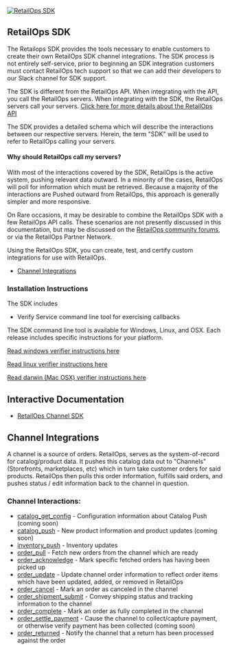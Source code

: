 [![RetailOps SDK](http://cdn2.hubspot.net/hubfs/530512/Image/logo.png)](http://retailops.com)

## RetailOps SDK

The Retailops SDK provides the tools necessary to enable customers to create their own RetailOps SDK channel integrations. The SDK process is not entirely self-service, prior to beginning an SDK integration customers must contact RetailOps tech support so that we can add their developers to our Slack channel for SDK support. 

The SDK is different from the RetailOps API. When integrating with the API, you call the RetailOps servers.
When integrating with the SDK, the RetailOps servers call your servers. [Click here for more details about the RetailOps API](http://help.retailops.com/hc/en-us/articles/206283535-Getting-Started-with-the-RetailOps-API)

The SDK provides a detailed schema which will describe the interactions between our respective servers.
Herein, the term "SDK" will be used to refer to RetailOps calling your servers.

#### Why should RetailOps call my servers?

With most of the interactions covered by the SDK, RetailOps is the active system, pushing relevant data outward.
In a minority of the cases, RetailOps will poll for information which must be retrieved. Because a majority of the interactions are Pushed outward from RetailOps, this approach is generally simpler and more responsive.

On Rare occasions, it may be desirable to combine the RetailOps SDK with a few RetailOps API calls.
These scenarios are not presently discussed in this documentation, but may be discussed on the [RetailOps community forums](http://help.retailops.com/hc/en-us/community/topics), or via the RetailOps Partner Network.

Using the RetailOps SDK, you can create, test, and certify custom integrations for use with RetailOps.

- [Channel Integrations](#channel-integrations)

### Installation Instructions

The SDK includes

 * Verify Service command line tool for exercising callbacks 

The SDK command line tool is available for Windows, Linux, and OSX. Each release includes specific instructions for your platform.

[Read windows verifier instructions here](https://github.com/gudTECH/retailops-sdk/blob/master/verify/README.windows.md)

[Read linux verifier instructions here](https://github.com/gudTECH/retailops-sdk/blob/master/verify/README.linux.md)

[Read darwin (Mac OSX) verifier instructions here](https://github.com/gudTECH/retailops-sdk/blob/master/verify/README.darwin.md)

## Interactive Documentation
- [RetailOps Channel SDK](http://gudtech.github.io/retailops-sdk/v1/channel)

## Channel Integrations

A channel is a source of orders.
RetailOps, serves as the system-of-record for catalog/product data.
It pushes this catalog data out to "Channels" (Storefronts, marketplaces, etc) which in turn take customer orders for said products.
RetailOps then pulls this order information, fulfills said orders, and pushes status / edit information back to the channel in question.

### Channel Interactions:

- [catalog_get_config](http://gudtech.github.io/retailops-sdk/v1/channel/#!/default/post_catalog_get_config_v1) - Configuration information about Catalog Push (coming soon)
- [catalog_push](http://gudtech.github.io/retailops-sdk/v1/channel/#!/default/post_catalog_push_v1) - New product information and product updates (coming soon)
- [inventory_push](http://gudtech.github.io/retailops-sdk/v1/channel/#!/default/post_inventory_push_v1) - Inventory updates
- [order_pull](http://gudtech.github.io/retailops-sdk/v1/channel/#!/default/post_order_pull_v1) - Fetch new orders from the channel which are ready
- [order_acknowledge](http://gudtech.github.io/retailops-sdk/v1/channel/#!/default/post_order_acknowledge_v1) - Mark specific fetched orders has having been picked up
- [order_update](http://gudtech.github.io/retailops-sdk/v1/channel/#!/default/post_order_update_v1) - Update channel order information to reflect order items which have been updated, added, or removed in RetailOps
- [order_cancel](http://gudtech.github.io/retailops-sdk/v1/channel/#!/default/post_order_cancel_v1) - Mark an order as canceled in the channel
- [order_shipment_submit](http://gudtech.github.io/retailops-sdk/v1/channel/#!/default/post_order_shipment_submit_v1) - Convey shipping status and tracking information to the channel
- [order_complete](http://gudtech.github.io/retailops-sdk/v1/channel/#!/default/post_order_complete_v1) - Mark an order as fully completed in the channel
- [order_settle_payment](http://gudtech.github.io/retailops-sdk/v1/channel/#!/default/post_order_settle_payment_v1) - Cause the channel to collect/capture payment, or otherwise verify payment has been collected (coming soon)
- [order_returned](http://gudtech.github.io/retailops-sdk/v1/channel/#!/default/post_order_returned_v1) - Notify the channel that a return has been processed against the order
